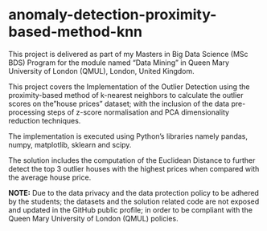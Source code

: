 # anomaly-detection-proximity-based-method-knn

This project is delivered as part of my Masters in Big Data Science (MSc BDS) Program for the module named “Data Mining” in Queen Mary University of London (QMUL), London, United Kingdom.  

This project covers the Implementation of the Outlier Detection using the proximity-based method of k-nearest neighbors to calculate the outlier scores on the”house prices” dataset; with the inclusion of the data pre-processing steps of z-score normalisation and PCA dimensionality reduction techniques.   

The implementation is executed using Python’s libraries namely pandas, numpy, matplotlib, sklearn and scipy.   

The solution includes the computation of the Euclidean Distance to further detect the top 3 outlier houses with the highest prices when compared with the average house price.  

**NOTE:** Due to the data privacy and the data protection policy to be adhered by the students; the datasets and the solution related code are not exposed and updated in the GitHub public profile; in order to be compliant with the Queen Mary University of London (QMUL) policies.
